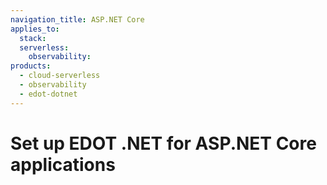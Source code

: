 ```yaml
---
navigation_title: ASP.NET Core
applies_to:
  stack:
  serverless:
    observability:
products:
  - cloud-serverless
  - observability
  - edot-dotnet
---
```


# Set up EDOT .NET for ASP.NET Core applications

